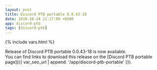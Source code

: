 ```yaml
---
layout: post
title: Discord PTB portable 0.0.43-18
date: 2018-10-24 21:17:00 +0200
app: discord-ptb
tags: [discord-ptb]
---
```

{% include vars.html %}

Release of Discord PTB portable 0.0.43-18 is now available.<br />
You can find links to download this release on the [Discord PTB portable page]({{ var_seo_url | append: '/app/discord-ptb-portable' }}).
